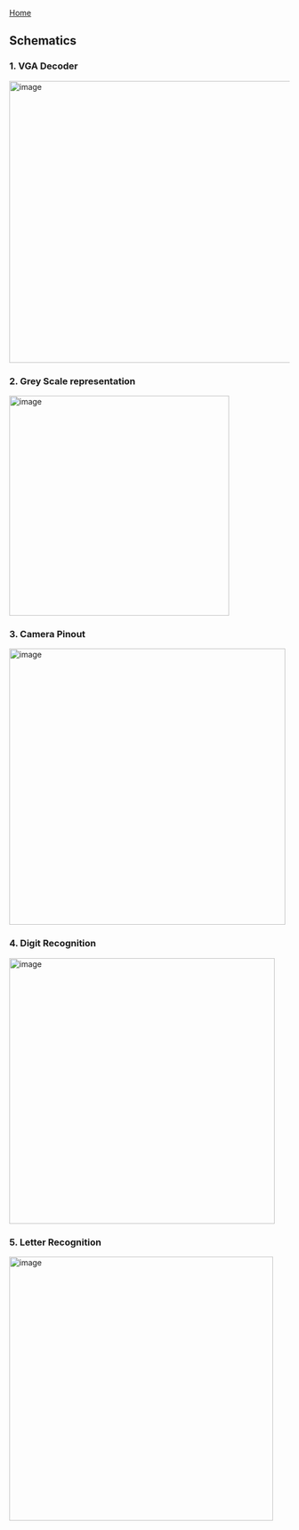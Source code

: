 [Home](./index.md)

## Schematics

### 1. VGA Decoder

<img width="506" alt="image" src="https://user-images.githubusercontent.com/115089567/207473313-16186147-8bcf-4791-8949-fecfe0c82794.png">

### 2. Grey Scale representation

<img width="395" alt="image" src="https://user-images.githubusercontent.com/115089567/207473931-92d19af9-dc89-4c14-8e73-7a8b8edc473f.png">

### 3. Camera Pinout
<img width="496" alt="image" src="https://user-images.githubusercontent.com/115089567/207474662-67e777a4-4dec-4acc-a3b6-597a37f13b95.png">

### 4. Digit Recognition

<img width="477" alt="image" src="https://user-images.githubusercontent.com/115089567/207487078-49cae85a-145a-40ec-91e8-0e6d8ded4ab7.png">

### 5. Letter Recognition

<img width="474" alt="image" src="https://user-images.githubusercontent.com/115089567/207487142-03c722c5-15be-438a-bab6-fe605a5f092d.png">
